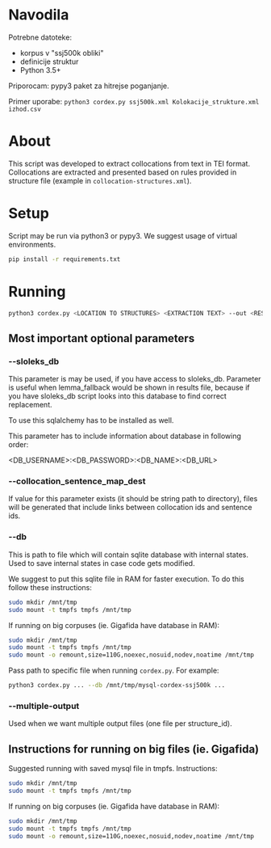 # Navodila

Potrebne datoteke:

* korpus v "ssj500k obliki"
* definicije struktur
* Python 3.5+

Priporocam: pypy3 paket za hitrejse poganjanje.

Primer uporabe: `python3 cordex.py ssj500k.xml Kolokacije_strukture.xml  izhod.csv`

# About

This script was developed to extract collocations from text in TEI format. Collocations are extracted and presented based on rules provided in structure file (example in `collocation-structures.xml`).

# Setup

Script may be run via python3 or pypy3. We suggest usage of virtual environments.

```bash
pip install -r requirements.txt
```


# Running

```bash
python3 cordex.py <LOCATION TO STRUCTURES> <EXTRACTION TEXT> --out <RESULTS FILE>
```

## Most important optional parameters

### --sloleks_db
This parameter is may be used, if you have access to sloleks_db. Parameter is useful when lemma_fallback would be shown in results file, because if you have sloleks_db script looks into this database to find correct replacement. 

To use this sqlalchemy has to be installed as well.

This parameter has to include information about database in following order:

<DB_USERNAME>:<DB_PASSWORD>:<DB_NAME>:<DB_URL>

### --collocation_sentence_map_dest
If value for this parameter exists (it should be string path to directory), files will be generated that include links between collocation ids and sentence ids.

### --db
This is path to file which will contain sqlite database with internal states. Used to save internal states in case code gets modified.

We suggest to put this sqlite file in RAM for faster execution. To do this follow these instructions:

```bash
sudo mkdir /mnt/tmp
sudo mount -t tmpfs tmpfs /mnt/tmp
```

If running on big corpuses (ie. Gigafida have database in RAM):
```bash
sudo mkdir /mnt/tmp
sudo mount -t tmpfs tmpfs /mnt/tmp
sudo mount -o remount,size=110G,noexec,nosuid,nodev,noatime /mnt/tmp
```

Pass path to specific file when running `cordex.py`. For example:
```bash
python3 cordex.py ... --db /mnt/tmp/mysql-cordex-ssj500k ...
```

### --multiple-output
Used when we want multiple output files (one file per structure_id).


## Instructions for running on big files (ie. Gigafida)

Suggested running with saved mysql file in tmpfs. Instructions:

```bash
sudo mkdir /mnt/tmp
sudo mount -t tmpfs tmpfs /mnt/tmp
```

If running on big corpuses (ie. Gigafida have database in RAM):
```bash
sudo mkdir /mnt/tmp
sudo mount -t tmpfs tmpfs /mnt/tmp
sudo mount -o remount,size=110G,noexec,nosuid,nodev,noatime /mnt/tmp
```